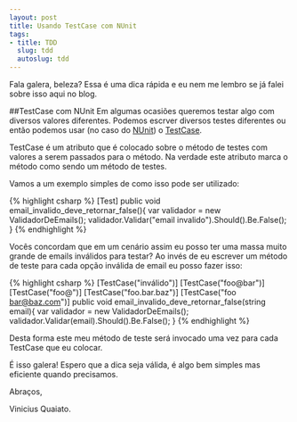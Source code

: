 ```yaml
--- 
layout: post
title: Usando TestCase com NUnit
tags: 
- title: TDD
  slug: tdd
  autoslug: tdd
---
```


Fala galera, beleza? Essa é uma dica rápida e eu nem me lembro se já falei sobre isso aqui no blog.

##TestCase com NUnit
Em algumas ocasiões queremos testar algo com diversos valores diferentes. Podemos escrver diversos testes diferentes ou então podemos usar (no caso do [NUnit][nunit]) o [TestCase][testcase].

TestCase é um atributo que é colocado sobre o método de testes com valores a serem passados para o método. Na verdade este atributo marca o método como sendo um método de testes.

Vamos a um exemplo simples de como isso pode ser utilizado:

{% highlight csharp %}
[Test]
public void email_invalido_deve_retornar_false(){
	var validador = new ValidadorDeEmails();
	validador.Validar("email invalido").Should().Be.False();
}
{% endhighlight %}

Vocês concordam que em um cenário assim eu posso ter uma massa muito grande de emails inválidos para testar? Ao invés de eu escrever um método de teste para cada opção inválida de email eu posso fazer isso:

{% highlight csharp %}
[TestCase("inválido")]
[TestCase("foo@bar")]
[TestCase("foo@")]
[TestCase("foo.bar.baz")]
[TestCase("foo bar@baz.com")]
public void email_invalido_deve_retornar_false(string email){
	var validador = new ValidadorDeEmails();
	validador.Validar(email).Should().Be.False();
}
{% endhighlight %}

Desta forma este meu método de teste será invocado uma vez para cada TestCase que eu colocar. 

É isso galera! Espero que a dica seja válida, é algo bem simples mas eficiente quando precisamos.

Abraços,

Vinicius Quaiato.

[testcase]:http://nunit.org/?p=testCase&r=2.5
[nunit]:http://nunit.org/index.php?p=home